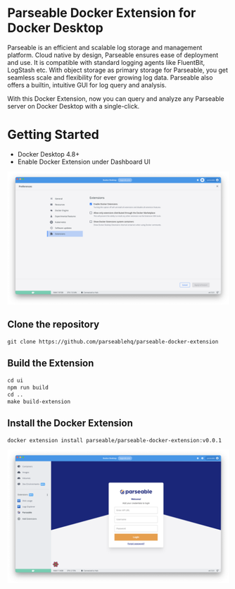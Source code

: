 # Parseable Docker Extension for Docker Desktop

Parseable is an efficient and scalable log storage and management platform. Cloud native by design, Parseable ensures ease of deployment and use. It is compatible with standard logging agents like FluentBit, LogStash etc. With object storage as primary storage for Parseable, you get seamless scale and flexibility for ever growing log data. Parseable also offers a builtin, intuitive GUI for log query and analysis.

With this Docker Extension, now you can query and analyze any Parseable server on Docker Desktop with a single-click.

# Getting Started

- Docker Desktop 4.8+
- Enable Docker Extension under Dashboard UI

<img width="1349" alt="image" src="./images/preferences.png">

## Clone the repository

```
git clone https://github.com/parseablehq/parseable-docker-extension
```

## Build the Extension

```
cd ui
npm run build
cd ..
make build-extension
```

## Install the Docker Extension

```
docker extension install parseable/parseable-docker-extension:v0.0.1
```

<img width="1348" alt="image" src="./images/parseable.png">
